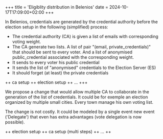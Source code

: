 +++
title = 'Eligiblity distribution in Belenios'
date = 2024-10-17T17:09:00+02:00
+++

In Belenios, credentials are generated by the credential authority before the election setup in the following (simplified) process:

- The credential authority (CA) is given a list of emails with corresponding voting weight.
- The CA generate two lists. A list of pair "(email, private\_credentials)" that should be sent to every voter. And a list of anonymised public\_credential associated with the corresponding weight.
- It sends to every voter his public credential
- It sends the list of "anonymised" credentials to the Election Server (ES)
- It should forget (at least) the private credentials

++
ca setup
++
election setup
++
...
+++

We propose a change that would allow multiple CA to collaborate in the generation of the list of credentials.
It could be for exemple an election organized by multiple small cities. Every town manage his own voting list.

The change is not costly. It could be modeled by a single event new event ('Delegate') that even has extra advantages (vote delegation is now possible).

++
election setup
++
ca setup (multi steps)
++
...
++
